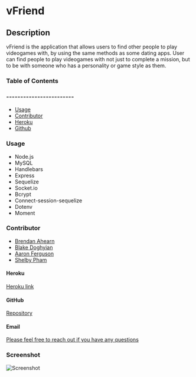 # vFriend

## Description 
 vFriend is the application that allows users to find other people to play videogames with, by using the same methods as some dating apps. User can find people to play videogames with not just to complete a mission, but to be with someone who has a personality or game style as them.


### Table of Contents
### ------------------------
  * [Usage](#usage)
  * [Contributor](#contributor)
  * [Heroku](#testing)
  * [Github](#github)
  

### Usage 
  * Node.js
  * MySQL
  * Handlebars
  * Express
  * Sequelize
  * Socket.io
  * Bcrypt
  * Connect-session-sequelize
  * Dotenv
  * Moment

### Contributor
 * [Brendan Ahearn](https://github.com/Arcanaut)
 * [Blake Doghyian](https://github.com/Blakedoghyian)
 * [Aaron Ferguson](https://github.com/Optical23)
 * [Shelby Pham](https://github.com/ncp9988)


#### Heroku
  [Heroku link](https://peaceful-river-67746.herokuapp.com/)

#### GitHub
  [Repository](https://github.com/Arcanaut/Group-Project-2.git)

#### Email
  <a href="mailto:"> Please feel free to reach out if you have any questions</a>

### Screenshot
  ![Screenshot]()
  

  




